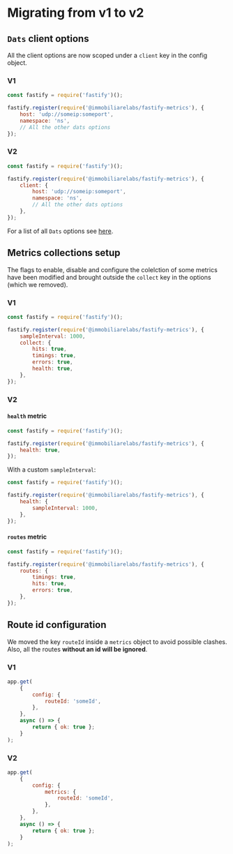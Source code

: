# Migrating from v1 to v2

## `Dats` client options

All the client options are now scoped under a `client` key in the config object.

### V1

```js
const fastify = require('fastify')();

fastify.register(require('@immobiliarelabs/fastify-metrics'), {
    host: 'udp://someip:someport',
    namespace: 'ns',
    // All the other dats options
});
```

### V2

```js
const fastify = require('fastify')();

fastify.register(require('@immobiliarelabs/fastify-metrics'), {
    client: {
        host: 'udp://someip:someport',
        namespace: 'ns',
        // All the other dats options
    },
});
```

For a list of all `Dats` options see [here](https://github.com/immobiliare/dats#new-clientoptions).

## Metrics collections setup

The flags to enable, disable and configure the colelction of some metrics have been modified and brought outside the `collect` key in the options (which we removed).

### V1

```js
const fastify = require('fastify')();

fastify.register(require('@immobiliarelabs/fastify-metrics'), {
    sampleInterval: 1000,
    collect: {
        hits: true,
        timings: true,
        errors: true,
        health: true,
    },
});
```

### V2

#### `health` metric

```js
const fastify = require('fastify')();

fastify.register(require('@immobiliarelabs/fastify-metrics'), {
    health: true,
});
```

With a custom `sampleInterval`:

```js
const fastify = require('fastify')();

fastify.register(require('@immobiliarelabs/fastify-metrics'), {
    health: {
        sampleInterval: 1000,
    },
});
```

#### `routes` metric

```js
const fastify = require('fastify')();

fastify.register(require('@immobiliarelabs/fastify-metrics'), {
    routes: {
        timings: true,
        hits: true,
        errors: true,
    },
});
```

## Route id configuration

We moved the key `routeId` inside a `metrics` object to avoid possible clashes.
Also, all the routes **without an id will be ignored**.

### V1

```js
app.get(
    {
        config: {
            routeId: 'someId',
        },
    },
    async () => {
        return { ok: true };
    }
);
```

### V2

```js
app.get(
    {
        config: {
            metrics: {
                routeId: 'someId',
            },
        },
    },
    async () => {
        return { ok: true };
    }
);
```
